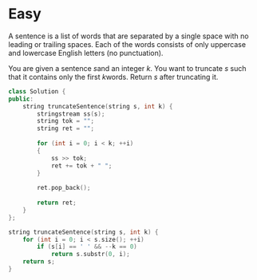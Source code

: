 # Easy

A sentence is a list of words that are separated by a single space with no leading or trailing spaces. Each of the words consists of only uppercase and lowercase English letters (no punctuation).

You are given a sentence $s$​​​​​​ and an integer $k$​​​​​​. You want to truncate $s​​​​​​$ such that it contains only the first $k​​​​​​$ words. Return $s$​​​​​​ after truncating it.

```cpp
class Solution {
public:
    string truncateSentence(string s, int k) {
        stringstream ss(s);
        string tok = "";
        string ret = "";
        
        for (int i = 0; i < k; ++i)
        {
            ss >> tok;
            ret += tok + " ";
        }
        
        ret.pop_back();
        
        return ret;
    }
};
```

```cpp
string truncateSentence(string s, int k) {
    for (int i = 0; i < s.size(); ++i)
        if (s[i] == ' ' && --k == 0)
            return s.substr(0, i);
    return s;
}
```

